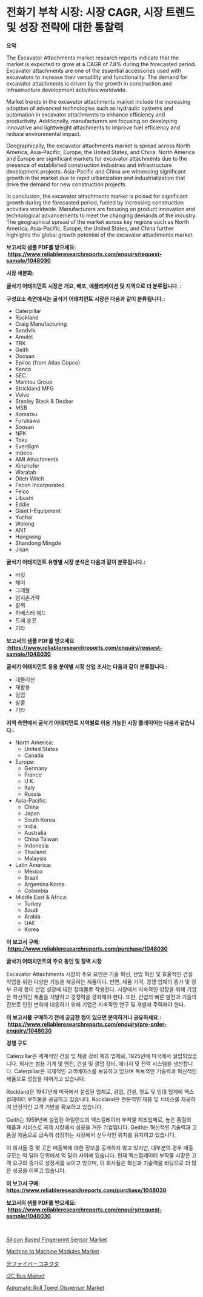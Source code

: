 <p><h1>전화기 부착 시장: 시장 CAGR, 시장 트렌드 및 성장 전략에 대한 통찰력</h1></p><p><strong>요약</strong></p>
<p><p>The Excavator Attachments market research reports indicate that the market is expected to grow at a CAGR of 7.8% during the forecasted period. Excavator attachments are one of the essential accessories used with excavators to increase their versatility and functionality. The demand for excavator attachments is driven by the growth in construction and infrastructure development activities worldwide. </p><p>Market trends in the excavator attachments market include the increasing adoption of advanced technologies such as hydraulic systems and automation in excavator attachments to enhance efficiency and productivity. Additionally, manufacturers are focusing on developing innovative and lightweight attachments to improve fuel efficiency and reduce environmental impact.</p><p>Geographically, the excavator attachments market is spread across North America, Asia-Pacific, Europe, the United States, and China. North America and Europe are significant markets for excavator attachments due to the presence of established construction industries and infrastructure development projects. Asia-Pacific and China are witnessing significant growth in the market due to rapid urbanization and industrialization that drive the demand for new construction projects.</p><p>In conclusion, the excavator attachments market is poised for significant growth during the forecasted period, fueled by increasing construction activities worldwide. Manufacturers are focusing on product innovation and technological advancements to meet the changing demands of the industry. The geographical spread of the market across key regions such as North America, Asia-Pacific, Europe, the United States, and China further highlights the global growth potential of the excavator attachments market.</p></p>
<p><strong>보고서의 샘플 PDF를 받으세요: &nbsp;<a href="https://www.reliableresearchreports.com/enquiry/request-sample/1048030">https://www.reliableresearchreports.com/enquiry/request-sample/1048030</a></strong></p>
<p><strong>시장 세분화:</strong></p>
<p><strong> 굴삭기 어태치먼트 시장은 개요, 배포, 애플리케이션 및 지역으로 더 분류됩니다. :</strong></p>
<p><strong>구성요소 측면에서는 굴삭기 어태치먼트 시장은 다음과 같이 분류됩니다.:</strong></p>
<p><ul><li>Caterpillar</li><li>Rockland</li><li>Craig Manufacturing</li><li>Sandvik</li><li>Amulet</li><li>TRK</li><li>Geith</li><li>Doosan</li><li>Epiroc (from Atlas Copco)</li><li>Kenco</li><li>SEC</li><li>Manitou Group</li><li>Strickland MFG</li><li>Volvo</li><li>Stanley Black & Decker</li><li>MSB</li><li>Komatsu</li><li>Furukawa</li><li>Soosan</li><li>NPK</li><li>Toku</li><li>Everdigm</li><li>Indeco</li><li>AMI Attachments</li><li>Kinshofer</li><li>Waratah</li><li>Ditch Witch</li><li>Fecon Incorporated</li><li>Felco</li><li>Liboshi</li><li>Eddie</li><li>Giant I-Equipment</li><li>Yuchai</li><li>Wolong</li><li>ANT</li><li>Hongwing</li><li>Shandong Mingde</li><li>Jisan</li></ul></p>
<p><strong> 굴삭기 어태치먼트 유형별 시장 분석은 다음과 같이 분류됩니다.:</strong></p>
<p><ul><li>버킷</li><li>해머</li><li>그래플</li><li>엄지손가락</li><li>갈퀴</li><li>하베스터 헤드</li><li>도래 송곳</li><li>기타</li></ul></p>
<p><strong>보고서의 샘플 PDF를 받으세요 :<a href="https://www.reliableresearchreports.com/enquiry/request-sample/1048030">https://www.reliableresearchreports.com/enquiry/request-sample/1048030</a></strong></p>
<p><strong> 굴삭기 어태치먼트 응용 분야별 시장 산업 조사는 다음과 같이 분류됩니다.:</strong></p>
<p><ul><li>데몰리션</li><li>재활용</li><li>임업</li><li>발굴</li><li>기타</li></ul></p>
<p><strong>지역 측면에서 굴삭기 어태치먼트 지역별로 이용 가능한 시장 플레이어는 다음과 같습니다.:</strong></p>
<p><ul>
    <li>
        North America:
        <ul>
            <li>United States</li>
            <li>Canada</li>
        </ul>
    </li>
    <li>
        Europe:
        <ul>
            <li>Germany</li>
            <li>France</li>
            <li>U.K.</li>
            <li>Italy</li>
            <li>Russia</li>
        </ul>
    </li>
    <li>
        Asia-Pacific:
        <ul>
            <li>China</li>
            <li>Japan</li>
            <li>South Korea</li>
            <li>India</li>
            <li>Australia</li>
            <li>China Taiwan</li>
            <li>Indonesia</li>
            <li>Thailand</li>
            <li>Malaysia</li>
        </ul>
    </li>
    <li>
        Latin America:
        <ul>
            <li>Mexico</li>
            <li>Brazil</li>
            <li>Argentina Korea</li>
            <li>Colombia</li>
        </ul>
    </li>
    <li>
        Middle East & Africa:
        <ul>
            <li>Turkey</li>
            <li>Saudi</li>
            <li>Arabia</li>
            <li>UAE</li>
            <li>Korea</li>
        </ul>
    </li>
    </ul></p>
<p><strong>이 보고서 구매: &nbsp;<a href="https://www.reliableresearchreports.com/purchase/1048030">https://www.reliableresearchreports.com/purchase/1048030</a></strong></p>
<p><strong>굴삭기 어태치먼트의 주요 동인 및 장벽 시장</strong></p>
<p><p>Excavator Attachments 시장의 주요 요인은 기술 혁신, 산업 혁신 및 효율적인 건설 작업을 위한 다양한 기능을 제공하는 제품이다. 반면, 제품 가격, 경쟁 업체의 증가 및 정부 규제 등이 산업 성장에 대한 장애물로 작용한다. 시장에서 지속적인 성장을 위해 기업은 혁신적인 제품을 개발하고 경쟁력을 강화해야 한다. 또한, 산업의 빠른 발전과 기술의 진보로 인한 변화에 대응하기 위해 기업은 지속적인 연구 및 개발에 주력해야 한다.</p></p>
<p><strong>이 보고서를 구매하기 전에 궁금한 점이 있으면 문의하거나 공유하세요.: &nbsp;<a href="https://www.reliableresearchreports.com/enquiry/pre-order-enquiry/1048030">https://www.reliableresearchreports.com/enquiry/pre-order-enquiry/1048030</a></strong></p>
<p><strong>경쟁 구도</strong></p>
<p><p>Caterpillar은 세계적인 건설 및 채광 장비 제조 업체로, 1925년에 미국에서 설립되었습니다. 회사는 범용 기계 및 엔진, 건설 및 광업 장비, 에너지 및 전력 시스템을 생산합니다. Caterpillar은 국제적인 고객베이스를 보유하고 있으며 독보적인 기술력과 혁신적인 제품으로 성장을 이어가고 있습니다.</p><p>Rockland은 1947년에 미국에서 설립된 업체로, 광업, 건설, 철도 및 임대 업계에 엑스컬레이터 부착물을 공급하고 있습니다. Rockland은 전문적인 제품 및 서비스를 제공하여 안정적인 고객 기반을 확보하고 있습니다.</p><p>Geith는 1959년에 설립된 아일랜드의 엑스컬레이터 부착물 제조업체로, 높은 품질의 제품과 서비스로 국제 시장에서 성공을 거둔 기업입니다. Geith는 혁신적인 기술력과 고품질 제품으로 급속히 성장하는 시장에서 선두적인 위치를 유지하고 있습니다.</p><p>이 회사들 중 몇 곳은 매출액에 대한 정보를 공개하지 않고 있지만, 대부분의 경우 매출 규모는 억 달러 단위에서 억 달러 사이에 있습니다. 현재 엑스컬레이터 부착물 시장은 고객 요구의 증가로 성장세를 보이고 있으며, 이 회사들은 혁신과 기술력을 바탕으로 더 많은 성공을 이루고 있습니다.</p></p>
<p><strong>이 보고서 구매: &nbsp; <a href="https://www.reliableresearchreports.com/purchase/1048030">https://www.reliableresearchreports.com/purchase/1048030</a></strong></p>
<p><strong>보고서의 샘플 PDF를 받으세요: &nbsp;<a href="https://www.reliableresearchreports.com/enquiry/request-sample/1048030">https://www.reliableresearchreports.com/enquiry/request-sample/1048030</a></strong><strong></strong></p>
<p>&nbsp;</p>
<p><p><a href="https://full-wildebeest-80b.notion.site/Silicon-Based-Fingerprint-Sensor-Market-Size-Focuses-on-Market-Dynamics-In-Depth-Analysis-and-Futur-60b003293c764bf4b79ad5d4b1716aca">Silicon Based Fingerprint Sensor Market</a></p><p><a href="https://view.publitas.com/reportprime-1/machine-to-machine-modules-market-size-and-growth-market-segmentation-regional-and-country-breakdowns-and-market-trends-for-period-from-2024-2031/">Machine to Machine Modules Market</a></p><p><a href="https://github.com/ycmtqqhvk3273/Market-Research-Report-List-1/blob/main/5625595220.md">光ファイバーコネクタ</a></p><p><a href="https://flame-sidecar-702.notion.site/I2C-Bus-Market-Offer-Valuable-Insights-into-Market-Size-Market-Share-Market-Trends-and-Projection-d3d456abf04841d3b39de4c4253c0b07">I2C Bus Market</a></p><p><a href="https://issuu.com/reportprime-2/docs/automatic-roll-towel-dispenser-market-size-2030.pp">Automatic Roll Towel Dispenser Market</a></p></p>